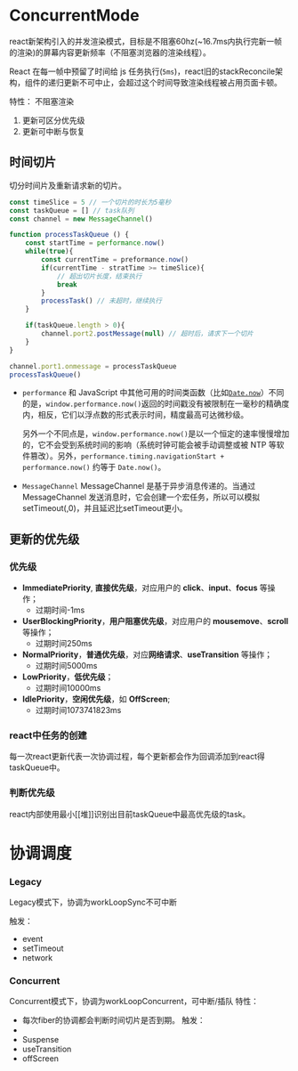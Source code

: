 # ConcurrentMode
react新架构引入的并发渲染模式，目标是不阻塞60hz(~16.7ms内执行完新一帧的渲染)的屏幕内容更新频率（不阻塞浏览器的渲染线程）。

React 在每一帧中预留了时间给 js 任务执行(`5ms`)，react旧的stackReconcile架构，组件的递归更新不可中止，会超过这个时间导致渲染线程被占用页面卡顿。

特性：
不阻塞渲染
1. 更新可区分优先级
2. 更新可中断与恢复

## 时间切片
切分时间片及重新请求新的切片。
```javascript
const timeSlice = 5 // 一个切片的时长为5毫秒
const taskQueue = [] // task队列
const channel = new MessageChannel() 

function processTaskQueue () {
	const startTime = performance.now()
	while(true){
		const currentTime = preformance.now()
		if(currentTime - stratTime >= timeSlice){
			// 超出切片长度，结束执行
			break
		}
		processTask() // 未超时，继续执行
	}

	if(taskQueue.length > 0){
		channel.port2.postMessage(null) // 超时后，请求下一个切片
	}
}

channel.port1.onmessage = processTaskQueue
processTaskQueue()
```
- `performance`
	和 JavaScript 中其他可用的时间类函数（比如[`Date.now`](https://developer.mozilla.org/zh-CN/docs/Web/JavaScript/Reference/Global_Objects/Date/now)）不同的是，`window.performance.now()`返回的时间戳没有被限制在一毫秒的精确度内，相反，它们以浮点数的形式表示时间，精度最高可达微秒级。

	另外一个不同点是，`window.performance.now()`是以一个恒定的速率慢慢增加的，它不会受到系统时间的影响（系统时钟可能会被手动调整或被 NTP 等软件篡改）。另外，`performance.timing.navigationStart + performance.now()` 约等于 `Date.now()`。
- `MessageChannel`
	MessageChannel 是基于异步消息传递的。当通过 MessageChannel 发送消息时，它会创建一个宏任务，所以可以模拟setTimeout(,0)，并且延迟比setTimeout更小。

## 更新的优先级
### 优先级
- **ImmediatePriority**, **直接优先级**，对应用户的 **click**、**input**、**focus** 等操作；
	- 过期时间-1ms
- **UserBlockingPriority**，**用户阻塞优先级**，对应用户的 **mousemove**、**scroll** 等操作；
	- 过期时间250ms
- **NormalPriority**，**普通优先级**，对应**网络请求**、**useTransition** 等操作；
	- 过期时间5000ms
- **LowPriority**，**低优先级**；
	- 过期时间10000ms
- **IdlePriority**，**空闲优先级**，如 **OffScreen**;
	- 过期时间1073741823ms

### react中任务的创建
每一次react更新代表一次协调过程，每个更新都会作为回调添加到react得taskQueue中。

### 判断优先级
react内部使用最小[[堆]]识别出目前taskQueue中最高优先级的task。

# 协调调度
### Legacy
Legacy模式下，协调为workLoopSync不可中断

触发：
- event
- setTimeout
- network
### Concurrent
Concurrent模式下，协调为workLoopConcurrent，可中断/插队
特性：
- 每次fiber的协调都会判断时间切片是否到期。
触发：
- 
- Suspense
- useTransition
- offScreen